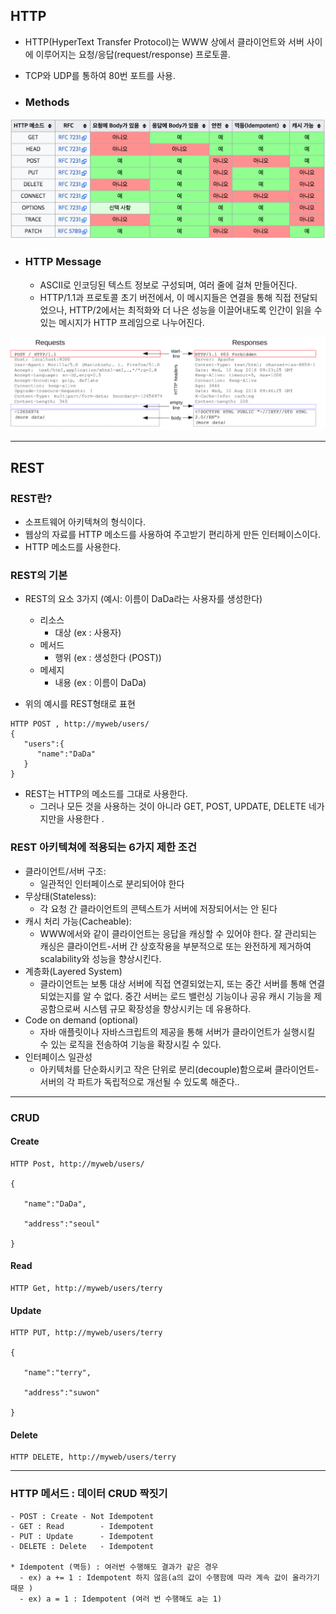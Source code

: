 ## HTTP

* HTTP(HyperText Transfer Protocol)는 WWW 상에서 클라이언트와 서버 사이에 이루어지는 요청/응답(request/response) 프로토콜.
* TCP와 UDP를 통하여 80번 포트를 사용.

* ### Methods

![groupWork/images/HTTP_Methods.png](groupWork/images/HTTP_Methods.png)

* ### HTTP Message

  * ASCII로 인코딩된 텍스트 정보로 구성되며, 여러 줄에 걸쳐 만들어진다.
  * HTTP/1.1과 프로토콜 초기 버전에서, 이 메시지들은 연결을 통해 직접 전달되었으나, HTTP/2에서는 최적화와 더 나은 성능을 이끌어내도록 인간이 읽을 수 있는 메시지가  HTTP 프레임으로 나누어진다.

![groupWork/images/HTTPMsgStructure.png](groupWork/images/HTTPMsgStructure.png)

----

## REST

### REST란?

- 소프트웨어 아키텍쳐의 형식이다.
- 웹상의 자료를 HTTP 메소드를 사용하여 주고받기 편리하게 만든 인터페이스이다.
- HTTP 메소드를 사용한다.

### REST의 기본

- REST의 요소 3가지 (예시:  이름이 DaDa라는 사용자를 생성한다)
    - 리소스
        - 대상 (ex : 사용자)
    - 메서드
        - 행위 (ex : 생성한다 (POST))
    - 메세지
        - 내용 (ex : 이름이  DaDa)


- 위의 예시를 REST형태로 표현
```
HTTP POST , http://myweb/users/
{  
   "users":{  
      "name":"DaDa"
   }
}
```

- REST는 HTTP의 메소드를 그대로 사용한다.
    - 그러나 모든 것을 사용하는 것이 아니라 GET, POST, UPDATE, DELETE 네가지만을 사용한다 .

### REST 아키텍쳐에 적용되는 6가지 제한 조건
- 클라이언트/서버 구조:
    - 일관적인 인터페이스로 분리되어야 한다
- 무상태(Stateless):
    - 각 요청 간 클라이언트의 콘텍스트가 서버에 저장되어서는 안 된다
- 캐시 처리 가능(Cacheable):
    - WWW에서와 같이 클라이언트는 응답을 캐싱할 수 있어야 한다. 잘 관리되는 캐싱은 클라이언트-서버 간 상호작용을 부분적으로 또는 완전하게 제거하여 scalability와 성능을 향상시킨다.
- 계층화(Layered System)
    - 클라이언트는 보통 대상 서버에 직접 연결되었는지, 또는 중간 서버를 통해 연결되었는지를 알 수 없다. 중간 서버는 로드 밸런싱 기능이나 공유 캐시 기능을 제공함으로써 시스템 규모 확장성을 향상시키는 데 유용하다.
- Code on demand (optional)
    - 자바 애플릿이나 자바스크립트의 제공을 통해 서버가 클라이언트가 실행시킬 수 있는 로직을 전송하여 기능을 확장시킬 수 있다.
- 인터페이스 일관성
    - 아키텍처를 단순화시키고 작은 단위로 분리(decouple)함으로써 클라이언트-서버의 각 파트가 독립적으로 개선될 수 있도록 해준다..

----

### CRUD

#### Create
```
HTTP Post, http://myweb/users/

{  

   "name":"DaDa",

   "address":"seoul"

}
```

#### Read

```
HTTP Get, http://myweb/users/terry
```

#### Update
```
HTTP PUT, http://myweb/users/terry

{  

   "name":"terry",

   "address":"suwon"

}
```

#### Delete
```
HTTP DELETE, http://myweb/users/terry
```

----

### HTTP 메서드 : 데이터 CRUD 짝짓기

	- POST : Create	- Not Idempotent
	- GET : Read 		- Idempotent
	- PUT : Update	    - Idempotent
	- DELETE : Delete	- Idempotent

	* Idempotent (멱등) : 여러번 수행해도 결과가 같은 경우
      - ex) a += 1 : Idempotent 하지 않음(a의 값이 수행함에 따라 계속 값이 올라가기 때문 )
      - ex) a = 1 : Idempotent (여러 번 수행해도 a는 1)
